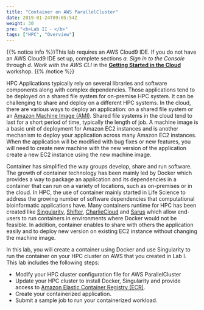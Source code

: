 ```yaml
---
title: "Container on AWS ParallelCluster"
date: 2019-01-24T09:05:54Z
weight: 30
pre: "<b>Lab II ⁃ </b>"
tags: ["HPC", "Overview"]
---
```



{{% notice info %}}This lab requires an AWS Cloud9 IDE. If you do not have an AWS Cloud9 IDE set up, complete sections *a. Sign in to the Console* through *d. Work with the AWS CLI* in the [**Getting Started in the Cloud**](/02-aws-getting-started.html) workshop.
{{% /notice %}}

HPC Applications typically rely on several libraries and software components along with complex dependencies.
Those applications tend to be deployed on a shared file system for on-premise HPC system.
It can be challenging to share and deploy on a different HPC systems.
In the cloud, there are various ways to deploy an application: on a shared file system or an [Amazon Machine Image (AMI)](https://docs.aws.amazon.com/AWSEC2/latest/UserGuide/AMIs.html).
Shared file systems in the cloud tend to last for a short period of time, typically the length of job.
A machine image is a basic unit of deployment for Amazon EC2 instances and is another mechanism to deploy your application across many Amazon EC2 instances.
When the application will be modified with bug fixes or new features, you will need to create new machine with the new version of the application create a new EC2 instance using the new machine image.

Container has simplified the way groups develop, share and run software.
The growth of container technology has been mainly led by Docker which provides a way to package an application and its dependencies in a container that can run on a variety of locations, such as on-premises or in the cloud.
In HPC, the use of container mainly started in Life Science to address the growing number of software dependencies that computational bioinformatic applications have.
Many containers runtime for HPC has been created like [Singularity](https://sylabs.io/singularity/), [Shifter](https://www.nersc.gov/research-and-development/user-defined-images/), [CharlieCloud](https://hpc.github.io/charliecloud/) and [Sarus](https://sarus.readthedocs.io/en/stable/) which allow end-users to run containers in environments where Docker would not be feasible.
In addition, container enables to share with others the application easily and to deploy new version on existing EC2 instance without changing the machine image.


In this lab, you will create a container using Docker and use Singularity to run the container on your HPC cluster on AWS that you created in Lab I.
This lab includes the following steps:

- Modify your HPC cluster configuration file for AWS ParallelCluster
- Update your HPC cluster to install Docker, Singularity and provide access to [Amazon Elastic Container Registry (ECR)](https://aws.amazon.com/ecr/).
- Create your containerized application.
- Submit a sample job to run your containerized workload.
